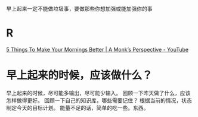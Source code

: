 早上起来一定不能做垃圾事，要做那些你想加强或能加强你的事
# R
[5 Things To Make Your Mornings Better | A Monk’s Perspective - YouTube](https://www.youtube.com/watch?v=3PyhXlHDkNI)
# 早上起来的时候，应该做什么？
早上起来的时候，尽可能多输出，尽可能少输入。
回顾一下昨天做了什么，应该怎样做得更好。
回顾一下自己的知识库，哪些需要记住？
根据当前的情况，状态制定今天的目标计划。
能量不足的话，简单的吃一些。东西。

